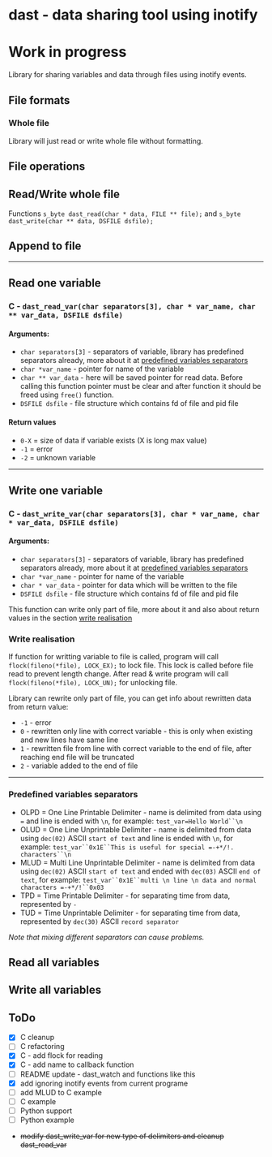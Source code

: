 dast - data sharing tool using inotify
==========

# __Work in progress__

Library for sharing variables and data through files using inotify events.


## File formats

### Whole file

Library will just read or write whole file without formatting.

## File operations

## Read/Write whole file

Functions `s_byte dast_read(char * data, FILE ** file);` and `s_byte dast_write(char ** data, DSFILE dsfile);`

## Append to file

-----

## Read one variable

### C - `dast_read_var(char separators[3], char * var_name, char ** var_data, DSFILE dsfile)`

#### Arguments:
 - `char separators[3]` - separators of variable, library has predefined separators already, more about it at [predefined variables separators](#predefined-variables-separators)
 - `char *var_name` - pointer for name of the variable
 - `char ** var_data` - here will be saved pointer for read data. Before calling this function pointer must be clear and after function it should be freed using `free()` function.
 - `DSFILE dsfile` - file structure which contains fd of file and pid file


#### Return values

 - `0-X` = size of data if variable exists (X is long max value)
 - `-1`  = error
 - `-2`  = unknown variable

-----

## Write one variable

### C - `dast_write_var(char separators[3], char * var_name, char * var_data, DSFILE dsfile)`

#### Arguments:
 - `char separators[3]` - separators of variable, library has predefined separators already, more about it at [predefined variables separators](#predefined-variables-separators)
 - `char *var_name` - pointer for name of the variable
 - `char * var_data` - pointer for data which will be written to the file
 - `DSFILE dsfile` - file structure which contains fd of file and pid file

This function can write only part of file, more about it and also about return values in the section [write realisation](#write-realisation)


### Write realisation

If function for writting variable to file is called, program will call `flock(fileno(*file), LOCK_EX);` to lock file. This lock is called before file read to prevent length change. After read & write program will call `flock(fileno(*file), LOCK_UN);` for unlocking file.

Library can rewrite only part of file, you can get info about rewritten data from return value:

 - `-1` - error
 - `0` - rewritten only line with correct variable - this is only when existing and new lines have same line
 - `1` - rewritten file from line with correct variable to the end of file, after reaching end file will be truncated
 - `2` - variable added to the end of file

----

### Predefined variables separators

 * OLPD = One Line Printable Delimiter - name is delimited from data using `=` and line is ended with `\n`, for example: `test_var=Hello World``\n`
 * OLUD = One Line Unprintable Delimiter - name is delimited from data using `dec(02)` ASCII `start of text` and line is ended with `\n`, for example: `test_var``0x1E``This is useful for special =-+*/!. characters``\n`
 * MLUD = Multi Line Unprintable Delimiter - name is delimited from data using `dec(02)` ASCII `start of text` and ended with `dec(03)` ASCII `end of text`, for example:  `test_var``0x1E``multi \n line \n data and normal characters =-+*/!``0x03`
 * TPD = Time Printable Delimiter - for separating time from data, represented by `-`
 * TUD = Time Unprintable Delimiter - for separating time from data, represented by `dec(30)` ASCII `record separator`

*Note that mixing different separators can cause problems.*


## Read all variables

## Write all variables


## ToDo

 - [x] C cleanup
 - [ ] C refactoring
 - [x] C - add flock for reading
 - [x] C - add name to callback function
 - [ ] README update - dast_watch and functions like this
 - [x] add ignoring inotify events from current programe
 - [ ] add MLUD to C example
 - [ ] C example
 - [ ] Python support
 - [ ] Python example
 - ~~modify dast_write_var for new type of delimiters and cleanup dast_read_var~~


